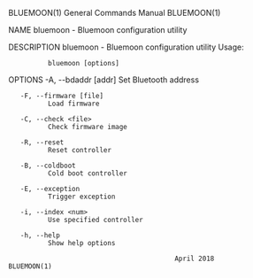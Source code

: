 BLUEMOON(1)                             General Commands Manual                            BLUEMOON(1)

NAME
       bluemoon - Bluemoon configuration utility

DESCRIPTION
       bluemoon - Bluemoon configuration utility Usage:

              bluemoon [options]

OPTIONS
       -A, --bdaddr [addr]
              Set Bluetooth address

       -F, --firmware [file]
              Load firmware

       -C, --check <file>
              Check firmware image

       -R, --reset
              Reset controller

       -B, --coldboot
              Cold boot controller

       -E, --exception
              Trigger exception

       -i, --index <num>
              Use specified controller

       -h, --help
              Show help options

                                              April 2018                                   BLUEMOON(1)

